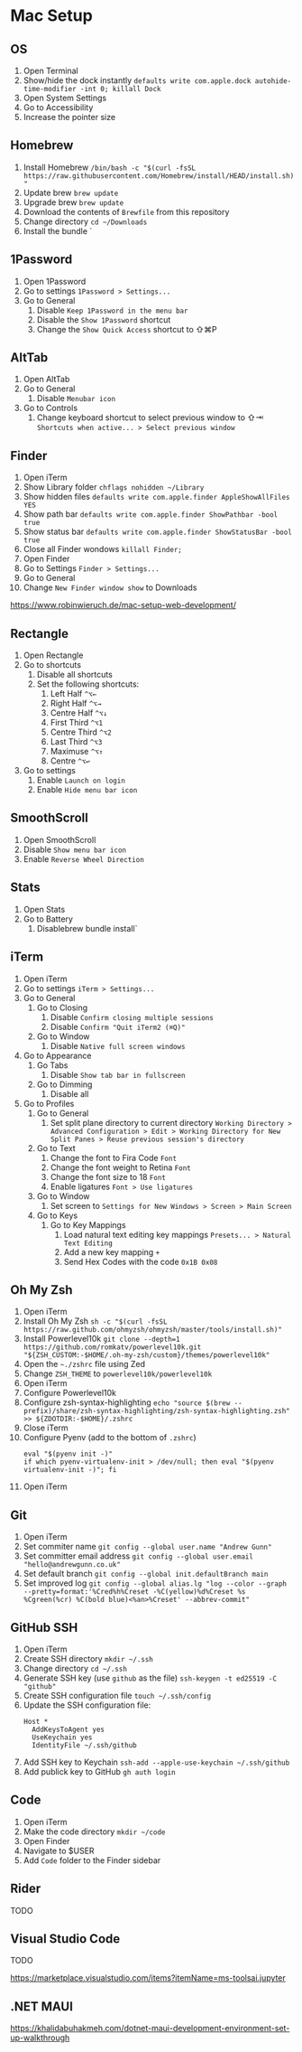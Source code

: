 # Mac Setup

## OS

1. Open Terminal
1. Show/hide the dock instantly `defaults write com.apple.dock autohide-time-modifier -int 0; killall Dock`
1. Open System Settings
2. Go to Accessibility
3. Increase the pointer size

## Homebrew

1. Install Homebrew `/bin/bash -c "$(curl -fsSL https://raw.githubusercontent.com/Homebrew/install/HEAD/install.sh)"`
1. Update brew `brew update`
1. Upgrade brew `brew update`
1. Download the contents of `Brewfile` from this repository
1. Change directory `cd ~/Downloads`
1. Install the bundle `

## 1Password

1. Open 1Password
1. Go to settings `1Password > Settings...`
1. Go to General
    1. Disable `Keep 1Password in the menu bar`
    1. Disable the `Show 1Password` shortcut
    1. Change the `Show Quick Access` shortcut to ⇧⌘P

## AltTab

1. Open AltTab
1. Go to General
    1. Disable `Menubar icon`
1. Go to Controls
    1. Change keyboard shortcut to select previous window to ⇧⇥ `Shortcuts when active... > Select previous window`

## Finder

1. Open iTerm
1. Show Library folder `chflags nohidden ~/Library`
1. Show hidden files `defaults write com.apple.finder AppleShowAllFiles YES`
1. Show path bar `defaults write com.apple.finder ShowPathbar -bool true`
1. Show status bar `defaults write com.apple.finder ShowStatusBar -bool true`
1. Close all Finder wondows `killall Finder;`
1. Open Finder 
1. Go to Settings `Finder > Settings...`
1. Go to General
1. Change `New Finder window show` to Downloads

https://www.robinwieruch.de/mac-setup-web-development/

## Rectangle

1. Open Rectangle
1. Go to shortcuts
    1. Disable all shortcuts
    1. Set the following shortcuts:
        1. Left Half `^⌥←`
        1. Right Half `^⌥→`
        1. Centre Half `^⌥↓`
        1. First Third `^⌥1`
        1. Centre Third `^⌥2`
        1. Last Third `^⌥3`
        1. Maximuse `^⌥↑`
        1. Centre `^⌥↩`
1. Go to settings
    1.  Enable `Launch on login`
    1.  Enable `Hide menu bar icon`
  
## SmoothScroll

1. Open SmoothScroll
1. Disable `Show menu bar icon`
1. Enable `Reverse Wheel Direction`

## Stats

1. Open Stats
1. Go to Battery
    1. Disablebrew bundle install`

## iTerm

1. Open iTerm
1. Go to settings `iTerm > Settings...`
1. Go to General
    1. Go to Closing
        1. Disable `Confirm closing multiple sessions`
        1. Disable `Confirm "Quit iTerm2 (⌘Q)"`
    1. Go to Window
        1. Disable `Native full screen windows`
1. Go to Appearance
    1. Go Tabs
        1. Disable `Show tab bar in fullscreen`
    1. Go to Dimming
        1. Disable all 
1. Go to Profiles
    1. Go to General
        1. Set split plane directory to current directory `Working Directory > Advanced Configuration > Edit > Working Directory for New Split Panes > Reuse previous session's directory`
    1. Go to Text
        1. Change the font to Fira Code `Font`
        1. Change the font weight to Retina `Font`
        1. Change the font size to 18 `Font`
        1. Enable ligatures `Font > Use ligatures`
    1. Go to Window
        1. Set screen to `Settings for New Windows > Screen > Main Screen`
    1. Go to Keys
        1. Go to Key Mappings
            1. Load natural text editing key mappings `Presets... > Natural Text Editing`
            2. Add a new key mapping `+`
            3. Send Hex Codes with the code `0x1B 0x08`

## Oh My Zsh

1. Open iTerm
1. Install Oh My Zsh `sh -c "$(curl -fsSL https://raw.github.com/ohmyzsh/ohmyzsh/master/tools/install.sh)"`
1. Install Powerlevel10k `git clone --depth=1 https://github.com/romkatv/powerlevel10k.git "${ZSH_CUSTOM:-$HOME/.oh-my-zsh/custom}/themes/powerlevel10k"`
1. Open the `~./zshrc` file using Zed
1. Change `ZSH_THEME` to `powerlevel10k/powerlevel10k`
1. Open iTerm
1. Configure Powerlevel10k
1. Configure zsh-syntax-highlighting  `echo "source $(brew --prefix)/share/zsh-syntax-highlighting/zsh-syntax-highlighting.zsh" >> ${ZDOTDIR:-$HOME}/.zshrc` 
1. Close iTerm
1. Configure Pyenv (add to the bottom of `.zshrc`)
    ```
    eval "$(pyenv init -)"
    if which pyenv-virtualenv-init > /dev/null; then eval "$(pyenv virtualenv-init -)"; fi
    ```
1. Open iTerm

## Git

1. Open iTerm
1. Set commiter name `git config --global user.name "Andrew Gunn"`
1. Set committer email address `git config --global user.email "hello@andrewgunn.co.uk"`
1. Set default branch `git config --global init.defaultBranch main`
1. Set improved log `git config --global alias.lg "log --color --graph --pretty=format:'%Cred%h%Creset -%C(yellow)%d%Creset %s %Cgreen(%cr) %C(bold blue)<%an>%Creset' --abbrev-commit"`

## GitHub SSH

1. Open iTerm
1. Create SSH directory `mkdir ~/.ssh`
1. Change directory `cd ~/.ssh`
1. Generate SSH key (use `github` as the file) `ssh-keygen -t ed25519 -C "github"`
1. Create SSH configuration file `touch ~/.ssh/config`
1. Update the SSH configuration file:
    ```
    Host *
      AddKeysToAgent yes
      UseKeychain yes
      IdentityFile ~/.ssh/github
    ```
1. Add SSH key to Keychain `ssh-add --apple-use-keychain ~/.ssh/github`
1. Add publick key to GitHub `gh auth login`

## Code

1. Open iTerm
1. Make the code directory `mkdir ~/code`
1. Open Finder
1. Navigate to $USER
3. Add `Code` folder to the Finder sidebar

## Rider

TODO

## Visual Studio Code

TODO

https://marketplace.visualstudio.com/items?itemName=ms-toolsai.jupyter

## .NET MAUI

https://khalidabuhakmeh.com/dotnet-maui-development-environment-set-up-walkthrough
